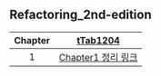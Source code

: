 ## Refactoring_2nd-edition
| Chapter | [tTab1204](https://github.com/tTab1204) |
| :--------: | :--------: |
| 1 | [Chapter1 정리 링크](https://velog.io/@ken1204/%EB%A6%AC%ED%8C%A9%ED%84%B0%EB%A7%81-2%ED%8C%90-1.-%EC%B2%AB%EB%B2%88%EC%A7%B8-%EC%98%88%EC%8B%9C) |



